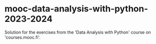 # mooc-data-analysis-with-python-2023-2024
Solution for the exercises from the 'Data Analysis with Python' course on 'courses.mooc.fi'.
